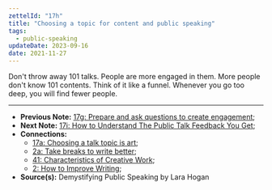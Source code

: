 ```yaml
---
zettelId: "17h"
title: "Choosing a topic for content and public speaking"
tags:
  - public-speaking
updateDate: 2023-09-16
date: 2021-11-27
---
```


Don't throw away 101 talks. People are more engaged in them. More people don't know 101 contents. Think of it like a funnel. Whenever you go too deep, you will find fewer people.

---

- **Previous Note:** [17g: Prepare and ask questions to create engagement](/notes/17g/);
- **Next Note:** [17i: How to Understand The Public Talk Feedback You Get](/notes/17i/);
- **Connections:**
  - [17a: Choosing a talk topic is art](/notes/17a/);
  - [2a: Take breaks to write better](/notes/2a/);
  - [41: Characteristics of Creative Work](/notes/41/);
  - [2: How to Improve Writing](/notes/2/);
- **Source(s):**  Demystifying Public Speaking by Lara Hogan
